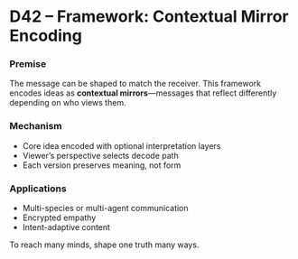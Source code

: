 # D42 – Framework: Contextual Mirror Encoding

### Premise

The message can be shaped to match the receiver. This framework encodes ideas as **contextual mirrors**—messages that reflect differently depending on who views them.

### Mechanism

- Core idea encoded with optional interpretation layers  
- Viewer’s perspective selects decode path  
- Each version preserves meaning, not form

### Applications

- Multi-species or multi-agent communication  
- Encrypted empathy  
- Intent-adaptive content

To reach many minds, shape one truth many ways.
